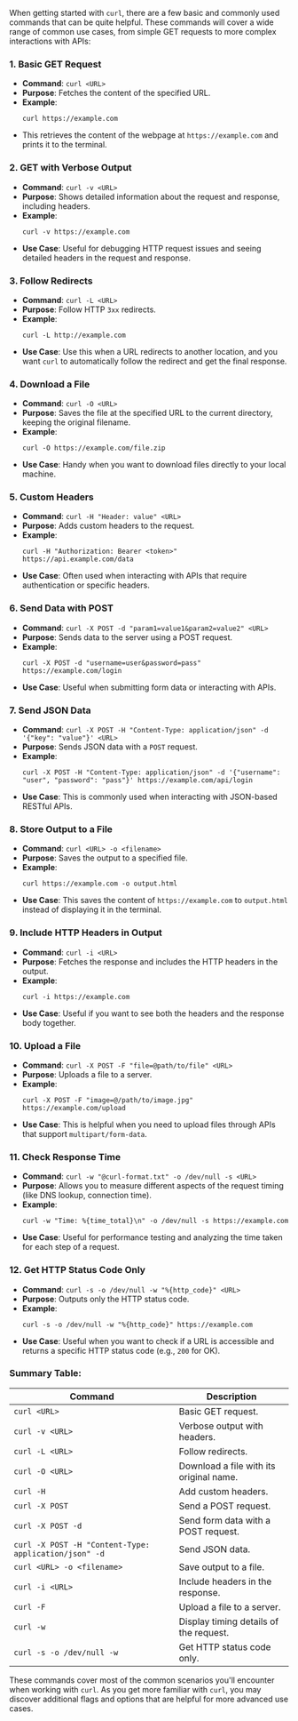 When getting started with `curl`, there are a few basic and commonly used commands that can be quite helpful. These commands will cover a wide range of common use cases, from simple GET requests to more complex interactions with APIs:

### 1. **Basic GET Request**
   - **Command**: `curl <URL>`
   - **Purpose**: Fetches the content of the specified URL.
   - **Example**:
     ```
     curl https://example.com
     ```
   - This retrieves the content of the webpage at `https://example.com` and prints it to the terminal.

### 2. **GET with Verbose Output**
   - **Command**: `curl -v <URL>`
   - **Purpose**: Shows detailed information about the request and response, including headers.
   - **Example**:
     ```
     curl -v https://example.com
     ```
   - **Use Case**: Useful for debugging HTTP request issues and seeing detailed headers in the request and response.

### 3. **Follow Redirects**
   - **Command**: `curl -L <URL>`
   - **Purpose**: Follow HTTP `3xx` redirects.
   - **Example**:
     ```
     curl -L http://example.com
     ```
   - **Use Case**: Use this when a URL redirects to another location, and you want `curl` to automatically follow the redirect and get the final response.

### 4. **Download a File**
   - **Command**: `curl -O <URL>`
   - **Purpose**: Saves the file at the specified URL to the current directory, keeping the original filename.
   - **Example**:
     ```
     curl -O https://example.com/file.zip
     ```
   - **Use Case**: Handy when you want to download files directly to your local machine.

### 5. **Custom Headers**
   - **Command**: `curl -H "Header: value" <URL>`
   - **Purpose**: Adds custom headers to the request.
   - **Example**:
     ```
     curl -H "Authorization: Bearer <token>" https://api.example.com/data
     ```
   - **Use Case**: Often used when interacting with APIs that require authentication or specific headers.

### 6. **Send Data with POST**
   - **Command**: `curl -X POST -d "param1=value1&param2=value2" <URL>`
   - **Purpose**: Sends data to the server using a POST request.
   - **Example**:
     ```
     curl -X POST -d "username=user&password=pass" https://example.com/login
     ```
   - **Use Case**: Useful when submitting form data or interacting with APIs.

### 7. **Send JSON Data**
   - **Command**: `curl -X POST -H "Content-Type: application/json" -d '{"key": "value"}' <URL>`
   - **Purpose**: Sends JSON data with a `POST` request.
   - **Example**:
     ```
     curl -X POST -H "Content-Type: application/json" -d '{"username": "user", "password": "pass"}' https://example.com/api/login
     ```
   - **Use Case**: This is commonly used when interacting with JSON-based RESTful APIs.

### 8. **Store Output to a File**
   - **Command**: `curl <URL> -o <filename>`
   - **Purpose**: Saves the output to a specified file.
   - **Example**:
     ```
     curl https://example.com -o output.html
     ```
   - **Use Case**: This saves the content of `https://example.com` to `output.html` instead of displaying it in the terminal.

### 9. **Include HTTP Headers in Output**
   - **Command**: `curl -i <URL>`
   - **Purpose**: Fetches the response and includes the HTTP headers in the output.
   - **Example**:
     ```
     curl -i https://example.com
     ```
   - **Use Case**: Useful if you want to see both the headers and the response body together.

### 10. **Upload a File**
   - **Command**: `curl -X POST -F "file=@path/to/file" <URL>`
   - **Purpose**: Uploads a file to a server.
   - **Example**:
     ```
     curl -X POST -F "image=@/path/to/image.jpg" https://example.com/upload
     ```
   - **Use Case**: This is helpful when you need to upload files through APIs that support `multipart/form-data`.

### 11. **Check Response Time**
   - **Command**: `curl -w "@curl-format.txt" -o /dev/null -s <URL>`
   - **Purpose**: Allows you to measure different aspects of the request timing (like DNS lookup, connection time).
   - **Example**:
     ```
     curl -w "Time: %{time_total}\n" -o /dev/null -s https://example.com
     ```
   - **Use Case**: Useful for performance testing and analyzing the time taken for each step of a request.

### 12. **Get HTTP Status Code Only**
   - **Command**: `curl -s -o /dev/null -w "%{http_code}" <URL>`
   - **Purpose**: Outputs only the HTTP status code.
   - **Example**:
     ```
     curl -s -o /dev/null -w "%{http_code}" https://example.com
     ```
   - **Use Case**: Useful when you want to check if a URL is accessible and returns a specific HTTP status code (e.g., `200` for OK).

### Summary Table:

| **Command**          | **Description**                                          |
|----------------------|----------------------------------------------------------|
| `curl <URL>`         | Basic GET request.                                       |
| `curl -v <URL>`      | Verbose output with headers.                             |
| `curl -L <URL>`      | Follow redirects.                                        |
| `curl -O <URL>`      | Download a file with its original name.                  |
| `curl -H`            | Add custom headers.                                      |
| `curl -X POST`       | Send a POST request.                                     |
| `curl -X POST -d`    | Send form data with a POST request.                      |
| `curl -X POST -H "Content-Type: application/json" -d` | Send JSON data.         |
| `curl <URL> -o <filename>` | Save output to a file.                             |
| `curl -i <URL>`      | Include headers in the response.                         |
| `curl -F`            | Upload a file to a server.                               |
| `curl -w`            | Display timing details of the request.                   |
| `curl -s -o /dev/null -w` | Get HTTP status code only.                          |

These commands cover most of the common scenarios you'll encounter when working with `curl`. As you get more familiar with `curl`, you may discover additional flags and options that are helpful for more advanced use cases.